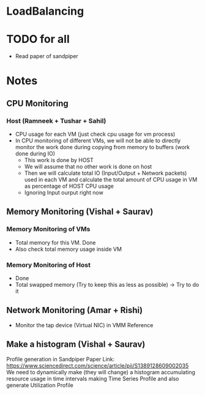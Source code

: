 # LoadBalancing

# TODO for all
- Read paper of sandpiper

# Notes
## CPU Monitoring
### Host  (Ramneek + Tushar + Sahil)
- CPU usage for each VM (just check cpu usage for vm process)
- In CPU monitoring of different VMs, we will not be able to directly monitor the work done during copying from memory to buffers (work done during IO)
    - This work is done by HOST
    - We will assume that no other work is done on host
    - Then we will calculate total IO (Input/Output + Network packets) used in each VM and calculate the total amount of CPU usage in VM as percentage of HOST CPU usage
    - Ignoring Input ourput right now

## Memory Monitoring (Vishal + Saurav)
### Memory Monitoring of VMs
- Total memory for this VM. Done
- Also check total memory usage inside VM

### Memory Monitoring of Host
- Done
- Total swapped memory (Try to keep this as less as possible) -> Try to do it

## Network Monitoring (Amar + Rishi)
- Monitor the tap device (Virtual NIC) in VMM Reference


## Make a histogram (Vishal + Saurav)
Profile generation in Sandpiper
Paper Link: https://www.sciencedirect.com/science/article/pii/S1389128609002035  
We need to dynamically make (they will change) a histogram accumulating resource usage in time intervals making Time Series Profile and also generate Utilization Profile




